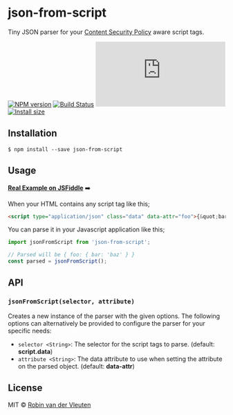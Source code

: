 # json-from-script

Tiny JSON parser for your [Content Security Policy](https://developers.google.com/web/fundamentals/security/csp/) aware script tags.

[![NPM version](https://img.shields.io/npm/v/json-from-script.svg)](https://www.npmjs.com/package/json-from-script)
[![Build Status](https://github.com/robinvdvleuten/json-from-script/actions/workflows/ci.yml/badge.svg)](https://github.com/robinvdvleuten/json-from-script/actions/workflows/ci.yml)
[![Gzip size](https://cdn.jsdelivr.net/npm/json-from-script/dist/json-from-script.umd.js)](https://img.badgesize.io/https://cdn.jsdelivr.net/npm/json-from-script/dist/json-from-script.umd.js?compression=gzip)
[![Install size](https://packagephobia.now.sh/badge?p=json-from-script)](https://packagephobia.now.sh/result?p=json-from-script)

## Installation

```
$ npm install --save json-from-script
```

## Usage

[**Real Example on JSFiddle**](https://jsfiddle.net/robinvdvleuten/9jk7L3vx/) ➡️

When your HTML contains any script tag like this;

```html
<script type="application/json" class="data" data-attr="foo">{&quot;bar&quot;:&quot;baz&quot;}</script>
```

You can parse it in your Javascript application like this;

```js
import jsonFromScript from 'json-from-script';

// Parsed will be { foo: { bar: 'baz' } }
const parsed = jsonFromScript();
```

## API

### `jsonFromScript(selector, attribute)`

Creates a new instance of the parser with the given options. The following options
can alternatively be provided to configure the parser for your specific needs:

- `selector <String>`: The selector for the script tags to parse. (default: __script.data__)
- `attribute <String>`: The data attribute to use when setting the attribute on the parsed object. (default: __data-attr__)

## License

MIT © [Robin van der Vleuten](https://www.robinvdvleuten.nl)
